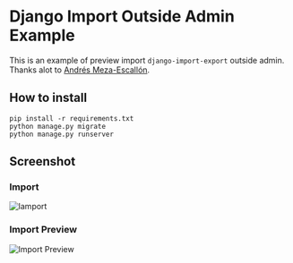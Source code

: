 # Django Import Outside Admin Example
This is an example of preview import `django-import-export` outside admin.
Thanks alot to [Andrés Meza-Escallón](https://stackoverflow.com/a/57875725).


## How to install
```
pip install -r requirements.txt
python manage.py migrate
python manage.py runserver
```

## Screenshot
### Import
![Iamport](https://raw.github.com/smalldale/django-import-preview-example/master/import.png)

### Import Preview
![Import Preview](https://raw.github.com/smalldale/django-import-preview-example/master/preview.png)